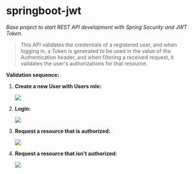# springboot-jwt
*Base project to start REST API development with Spring Security and JWT Token.*

> This API validates the credentials of a registered user, and when logging in, a Token is generated to be used in the value of the Authentication header, and when filtering a received request, it validates the user's authorizations for that resource.



**Validation sequence:**

1. **Create a new User with Users role:**

   ![](https://i.imgur.com/6TDWx68.png)

2. **Login:**

   ![](https://i.imgur.com/E6bQTvI.png)

3. **Request a resource that is authorized:**

   ![](https://i.imgur.com/UB3EuMm.png)

4. **Request a resource that isn't authorized:**

   ![](https://i.imgur.com/ZoONU9O.png)

